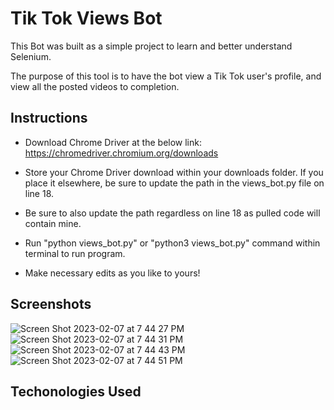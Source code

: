 # Tik Tok Views Bot

This Bot was built as a simple project to learn and better understand Selenium.

The purpose of this tool is to have the bot view a Tik Tok user's profile, and view all the posted videos to completion.

## Instructions
* Download Chrome Driver at the below link:
https://chromedriver.chromium.org/downloads

* Store your Chrome Driver download within your downloads folder. If you place it elsewhere, be sure to update the path in the views_bot.py file on line 18.

* Be sure to also update the path regardless on line 18 as pulled code will contain mine.

* Run "python views_bot.py" or "python3 views_bot.py" command within terminal to run program.

* Make necessary edits as you like to yours!

## Screenshots

![Screen Shot 2023-02-07 at 7 44 27 PM](https://user-images.githubusercontent.com/80484823/217400225-f6481072-0a8d-4432-9a6a-701632b371eb.png)
![Screen Shot 2023-02-07 at 7 44 31 PM](https://user-images.githubusercontent.com/80484823/217400233-fc4696cd-2898-4d3e-8775-367e1cfeca1d.png)
![Screen Shot 2023-02-07 at 7 44 43 PM](https://user-images.githubusercontent.com/80484823/217400244-27287d7c-1788-4af4-9fb2-3d16f164b3d8.png)
![Screen Shot 2023-02-07 at 7 44 51 PM](https://user-images.githubusercontent.com/80484823/217400248-40f3136b-04b6-4db5-9fd2-1d6d0c0aed5e.png)


## Techonologies Used
